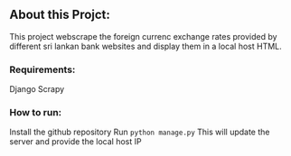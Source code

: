 ## About this Projct:
This project webscrape the foreign currenc exchange rates provided by different sri lankan bank websites and display them in a local host HTML.

### Requirements:
Django
Scrapy

### How to run:
Install the github repository
Run `python manage.py`
This will update the server and provide the local host IP

